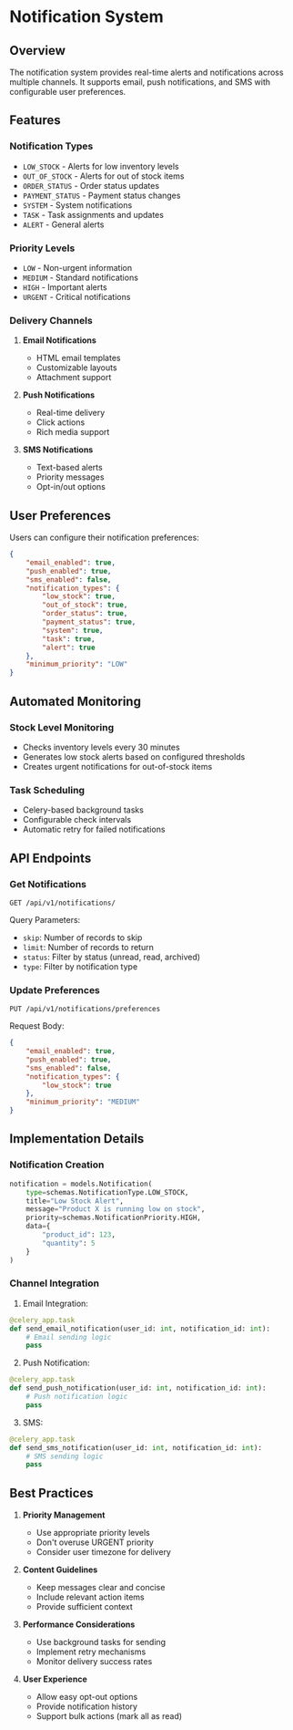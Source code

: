 # Notification System

## Overview

The notification system provides real-time alerts and notifications across multiple channels. It supports email, push notifications, and SMS with configurable user preferences.

## Features

### Notification Types
- `LOW_STOCK` - Alerts for low inventory levels
- `OUT_OF_STOCK` - Alerts for out of stock items
- `ORDER_STATUS` - Order status updates
- `PAYMENT_STATUS` - Payment status changes
- `SYSTEM` - System notifications
- `TASK` - Task assignments and updates
- `ALERT` - General alerts

### Priority Levels
- `LOW` - Non-urgent information
- `MEDIUM` - Standard notifications
- `HIGH` - Important alerts
- `URGENT` - Critical notifications

### Delivery Channels
1. **Email Notifications**
   - HTML email templates
   - Customizable layouts
   - Attachment support

2. **Push Notifications**
   - Real-time delivery
   - Click actions
   - Rich media support

3. **SMS Notifications**
   - Text-based alerts
   - Priority messages
   - Opt-in/out options

## User Preferences

Users can configure their notification preferences:

```json
{
    "email_enabled": true,
    "push_enabled": true,
    "sms_enabled": false,
    "notification_types": {
        "low_stock": true,
        "out_of_stock": true,
        "order_status": true,
        "payment_status": true,
        "system": true,
        "task": true,
        "alert": true
    },
    "minimum_priority": "LOW"
}
```

## Automated Monitoring

### Stock Level Monitoring
- Checks inventory levels every 30 minutes
- Generates low stock alerts based on configured thresholds
- Creates urgent notifications for out-of-stock items

### Task Scheduling
- Celery-based background tasks
- Configurable check intervals
- Automatic retry for failed notifications

## API Endpoints

### Get Notifications
```http
GET /api/v1/notifications/
```

Query Parameters:
- `skip`: Number of records to skip
- `limit`: Number of records to return
- `status`: Filter by status (unread, read, archived)
- `type`: Filter by notification type

### Update Preferences
```http
PUT /api/v1/notifications/preferences
```

Request Body:
```json
{
    "email_enabled": true,
    "push_enabled": true,
    "sms_enabled": false,
    "notification_types": {
        "low_stock": true
    },
    "minimum_priority": "MEDIUM"
}
```

## Implementation Details

### Notification Creation
```python
notification = models.Notification(
    type=schemas.NotificationType.LOW_STOCK,
    title="Low Stock Alert",
    message="Product X is running low on stock",
    priority=schemas.NotificationPriority.HIGH,
    data={
        "product_id": 123,
        "quantity": 5
    }
)
```

### Channel Integration

1. Email Integration:
```python
@celery_app.task
def send_email_notification(user_id: int, notification_id: int):
    # Email sending logic
    pass
```

2. Push Notification:
```python
@celery_app.task
def send_push_notification(user_id: int, notification_id: int):
    # Push notification logic
    pass
```

3. SMS:
```python
@celery_app.task
def send_sms_notification(user_id: int, notification_id: int):
    # SMS sending logic
    pass
```

## Best Practices

1. **Priority Management**
   - Use appropriate priority levels
   - Don't overuse URGENT priority
   - Consider user timezone for delivery

2. **Content Guidelines**
   - Keep messages clear and concise
   - Include relevant action items
   - Provide sufficient context

3. **Performance Considerations**
   - Use background tasks for sending
   - Implement retry mechanisms
   - Monitor delivery success rates

4. **User Experience**
   - Allow easy opt-out options
   - Provide notification history
   - Support bulk actions (mark all as read) 